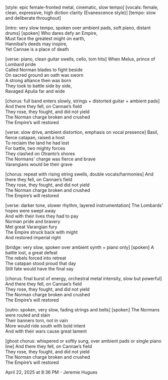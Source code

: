 [style: epic female-fronted metal, cinematic, slow tempo]
[vocals: female, clean, expressive, high diction clarity (Evanescence style)]
[tempo: slow and deliberate throughout]

[intro: very slow tempo, spoken over ambient pads, soft piano, distant drums]
[spoken]
Who dares defy an Empire,  
Must face the greatest might on earth,  
Hannibal’s deeds may inspire,  
Yet Cannae is a place of death  

[verse: piano, clean guitar swells, cello, tom hits]
When Melus, prince of Lombard pride  
Called Norman blades to fight beside  
On sacred ground an oath was sworn  
A strong alliance then was born  
They took to battle side by side,  
Ravaged Apulia far and wide  

[chorus: full band enters slowly, strings + distorted guitar + ambient pads]
And there they fell, on Cannae’s field  
They rose, they fought, and did not yield  
The Norman charge broken and crushed  
The Empire’s will restored

[verse: slow drive, ambient distortion, emphasis on vocal presence]
Basil, fierce catapan, raised a host  
To reclaim the land he had lost  
For battle, two mighty forces  
They clashed on Otranto’s shores  
The Normans' charge was fierce and brave  
Varangians would be their grave

[chorus: repeat with rising string swells, double vocals/harmonies]
And there they fell, on Cannae’s field  
They rose, they fought, and did not yield  
The Norman charge broken and crushed  
The Empire’s will restored

[verse: darker tone, slower rhythm, layered instrumentation]
The Lombards’ hopes were swept away  
And with their lives they had to pay  
Norman pride and bravery  
Met great Varangian fury  
The Empire struck back with might  
And restored imperial right  

[bridge: very slow, spoken over ambient synth + piano only]
[spoken]
A battle lost, a great defeat  
The rebels forced into retreat  
The catapan stood proud that day  
Still fate would have the final say  

[chorus: final burst of energy, orchestral metal intensity, slow but powerful]
And there they fell, on Cannae’s field  
They rose, they fought, and did not yield  
The Norman charge broken and crushed  
The Empire’s will restored

[outro: spoken, very slow, fading strings and bells]
[spoken]
The Normans were routed and slain  
Their banners torn, not in vain  
More would ride south with bold intent  
And with their wars cause great lament  

[ghost chorus: whispered or softly sung, over ambient pads or single piano line]
And there they fell, on Cannae’s field  
They rose, they fought, and did not yield  
The Norman charge broken and crushed  
The Empire’s will restored  

April 22, 2025 at 8:36 PM - Jeremie Hugues
